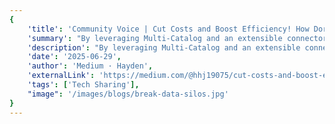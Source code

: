 ```yaml
---
{
    'title': 'Community Voice | Cut Costs and Boost Efficiency! How Doris’s Unified Lakehouse Breaks Down Data Silos',
    'summary': "By leveraging Multi‑Catalog and an extensible connector framework, Doris seamlessly connects to all major data systems and formats — Hive, Iceberg, Hudi, Paimon, LakeSoul, Elasticsearch, MySQL, Oracle, SQL Server, and more.",
    'description': "By leveraging Multi‑Catalog and an extensible connector framework, Doris seamlessly connects to all major data systems and formats — Hive, Iceberg, Hudi, Paimon, LakeSoul, Elasticsearch, MySQL, Oracle, SQL Server, and more.",
    'date': '2025-06-29',
    'author': 'Medium · Hayden',
    'externalLink': 'https://medium.com/@hhj19075/cut-costs-and-boost-efficiency-how-doriss-unified-lakehouse-breaks-down-data-silos-bfb1c9cd079a',
    'tags': ['Tech Sharing'],
    "image": '/images/blogs/break-data-silos.jpg'
}
---
```

